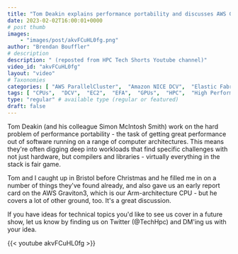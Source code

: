 ```yaml
---
title: "Tom Deakin explains performance portability and discusses AWS Graviton"
date: 2023-02-02T16:00:01+0000
# post thumb
images:
    - "images/post/akvFCuHL0fg.png"
author: "Brendan Bouffler"
# description
description: " (reposted from HPC Tech Shorts Youtube channel)"
video_id: "akvFCuHL0fg"
layout: "video"
# Taxonomies
categories: [ "AWS ParallelCluster",  "Amazon NICE DCV",  "Elastic Fabric Adapter",  "Life Sciences", ]
tags: [ "CPUs",  "DCV",  "EC2",  "EFA",  "GPUs",  "HPC",  "High Performance Computing",  "Lustre",  "MPI",  "ParallelCluster",  "Schedulers",  "Storage",  "autoscaling",  "bioinformatics",  "cloud computing",  "elastic",  "elastic fabric adapter",  "graviton",  "infiniband",  "performance portability",  "scientific computing",  "technical computing",  "tightly-coupled",  "virtualization",  "vizualization",  "techshorts", ]
type: "regular" # available type (regular or featured)
draft: false
---
```


Tom Deakin (and his colleague Simon McIntosh Smith) work on the hard problem of performance portability - the task of getting great performance out of software running on a range of computer architectures. This means they're often digging deep into workloads that find specific challenges with not just hardware, but compilers and libraries - virtually everything in the stack is fair game.

Tom and I caught up in Bristol before Christmas and he filled me in on a number of things they've found already, and also gave us an early report card on the AWS Graviton3, which is our Arm-architecture CPU - but he covers a lot of other ground, too. It's a great discussion.

If you have ideas for technical topics you'd like to see us cover in a future show, let us know by finding us on Twitter (@TechHpc) and DM'ing us with your idea.

{{< youtube akvFCuHL0fg >}}